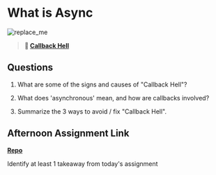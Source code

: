 # What is Async

![replace_me](https://codeworks.blob.core.windows.net/public/assets/img/illustrations/placeholder.svg)

> **📖 [Callback Hell](https://codeworksacademy.com/fs-student-guide/resources/wk4/01-Callbacks)**

## Questions

1. What are some of the signs and causes of "Callback Hell"?

2. What does 'asynchronous' mean, and how are callbacks involved?

3. Summarize the 3 ways to avoid / fix "Callback Hell".

## Afternoon Assignment Link

**[Repo](https://github.com/{{ghname}}/<ASSIGNMENT_REPO>)**

Identify at least 1 takeaway from today's assignment
